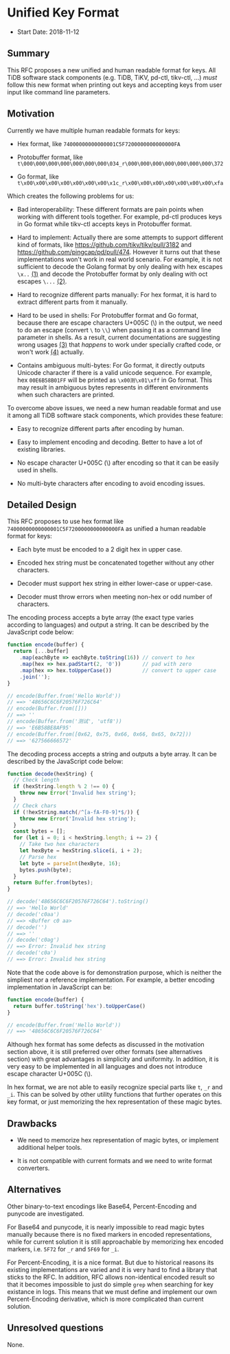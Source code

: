 # Unified Key Format

* Start Date: 2018-11-12

## Summary

This RFC proposes a new unified and human readable format for keys. All TiDB
software stack components (e.g. TiDB, TiKV, pd-ctl, tikv-ctl, ...) *must* follow
this new format when printing out keys and accepting keys from user input like
command line parameters.

## Motivation

Currently we have multiple human readable formats for keys:

- Hex format, like `74000000000000001C5F7200000000000000FA`

- Protobuffer format, like
  `t\000\000\000\000\000\000\000\034_r\000\000\000\000\000\000\000\372`

- Go format, like
  `t\x00\x00\x00\x00\x00\x00\x00\x1c_r\x00\x00\x00\x00\x00\x00\x00\xfa`

Which creates the following problems for us:

- Bad interoperability: These different formats are pain points when working
  with different tools together. For example, pd-ctl produces keys in Go format
  while tikv-ctl accepts keys in Protobuffer format.

- Hard to implement: Actually there are some attempts to support different kind
  of formats, like https://github.com/tikv/tikv/pull/3182 and
  https://github.com/pingcap/pd/pull/474. However it turns out that these
  implementations won't work in real world scenario. For example, it is not
  sufficient to decode the Golang format by only dealing with hex escapes
  `\x..` [(1)] and decode the Protobuffer format by only dealing with oct
  escapes `\...` [(2)].

- Hard to recognize different parts manually: For hex format, it is hard to
  extract different parts from it manually.

- Hard to be used in shells: For Protobuffer format and Go format, because there
  are escape characters U+005C (\\) in the output, we need to do an escape
  (convert `\` to `\\`) when passing it as a command line parameter in shells.
  As a result, current documentations are suggesting wrong usages [(3)] that
  *happens* to work under specially crafted code, or won't work [(4)] actually.

- Contains ambiguous multi-bytes: For Go format, it directly outputs Unicode
  character if there is a valid unicode sequence. For example, hex
  `00E6B58B01FF` will be printed as `\x00测\x01\xff` in Go format. This may
  result in ambiguous bytes represents in different environments when such
  characters are printed.

To overcome above issues, we need a new human readable format and use it among
all TiDB software stack components, which provides these feature:

- Easy to recognize different parts after encoding by human.

- Easy to implement encoding and decoding. Better to have a lot of existing
  libraries.

- No escape character U+005C (\\) after encoding so that it can be easily used
  in shells.

- No multi-byte characters after encoding to avoid encoding issues.

## Detailed Design

This RFC proposes to use hex format like
`74000000000000001C5F7200000000000000FA` as unified a human readable format for
keys:

- Each byte must be encoded to a 2 digit hex in upper case.

- Encoded hex string must be concatenated together without any other characters.

- Decoder must support hex string in either lower-case or upper-case.

- Decoder must throw errors when meeting non-hex or odd number of characters.

The encoding process accepts a byte array (the exact type varies according to
languages) and output a string. It can be described by the JavaScript code
below:

```js
function encode(buffer) {
  return [...buffer]
    .map(eachByte => eachByte.toString(16)) // convert to hex
    .map(hex => hex.padStart(2, '0'))       // pad with zero
    .map(hex => hex.toUpperCase())          // convert to upper case
    .join('');
}

// encode(Buffer.from('Hello World'))
// ==> '48656C6C6F20576F726C64'
// encode(Buffer.from([]))
// ==> ''
// encode(Buffer.from('测试', 'utf8'))
// ==> 'E6B58BE8AF95'
// encode(Buffer.from([0x62, 0x75, 0x66, 0x66, 0x65, 0x72]))
// ==> '627566666572'
```

The decoding process accepts a string and outputs a byte array. It can be
described by the JavaScript code below:

```js
function decode(hexString) {
  // Check length
  if (hexString.length % 2 !== 0) {
    throw new Error('Invalid hex string');
  }
  // Check chars
  if (!hexString.match(/^[a-fA-F0-9]*$/)) {
    throw new Error('Invalid hex string');
  }
  const bytes = [];
  for (let i = 0; i < hexString.length; i += 2) {
    // Take two hex characters
    let hexByte = hexString.slice(i, i + 2);
    // Parse hex
    let byte = parseInt(hexByte, 16);
    bytes.push(byte);
  }
  return Buffer.from(bytes);
}

// decode('48656C6C6F20576F726C64').toString()
// ==> 'Hello World'
// decode('c0aa')
// ==> <Buffer c0 aa>
// decode('')
// ==> ''
// decode('c0ag')
// ==> Error: Invalid hex string
// decode('c0a')
// ==> Error: Invalid hex string
```

Note that the code above is for demonstration purpose, which is neither the
simpliest nor a reference implementation. For example, a better encoding
implementation in JavaScript can be:

```js
function encode(buffer) {
  return buffer.toString('hex').toUpperCase()
}

// encode(Buffer.from('Hello World'))
// ==> '48656C6C6F20576F726C64'
```

Although hex format has some defects as discussed in the motivation section
above, it is still preferred over other formats (see alternatives section) with
great advantages in simplicity and uniformity. In addition, it is very easy to
be implemented in all languages and does not introduce escape character
U+005C (\\).

In hex format, we are not able to easily recognize special parts like `t`, `_r`
and `_i`. This can be solved by other utility functions that further operates on
this key format, or just memorizing the hex representation of these magic bytes.

## Drawbacks

- We need to memorize hex representation of magic bytes, or implement additional
  helper tools.

- It is not compatible with current formats and we need to write format
  converters.

## Alternatives

Other binary-to-text encodings like Base64, Percent-Encoding and punycode are
investigated.

For Base64 and punycode, it is nearly impossible to read magic bytes manually
because there is no fixed markers in encoded representations, while for current
solution it is still approachable by memorizing hex encoded markers, i.e. `5F72`
for `_r` and `5F69` for `_i`.

For Percent-Encoding, it is a nice format. But due to historical reasons its
existing implementations are varied and it is very hard to find a library that
sticks to the RFC. In addition, RFC allows non-identical encoded result so that
it becomes impossible to just do simple `grep` when searching for key existance
in logs. This means that we must define and implement our own Percent-Encoding
derivative, which is more complicated than current solution.

## Unresolved questions

None.

[(1)]: https://golang.org/ref/spec#Rune_literals
[(2)]: https://github.com/pingcap/pd/pull/1298/files#diff-ff78a54cb96e131d51e4628c92f70184R246
[(3)]: https://github.com/pingcap/docs/blob/e81f3225803d37ed4b23f3257dfa48fda38a22f4/tools/tikv-control.md#view-mvcc-of-a-given-key
[(4)]: https://github.com/pingcap/docs/blob/578c4cbb88e17ad55d0b6a99a1158710425f72fb/tools/pd-control.md#region-key---formatrawpbprotoprotobuf-key
